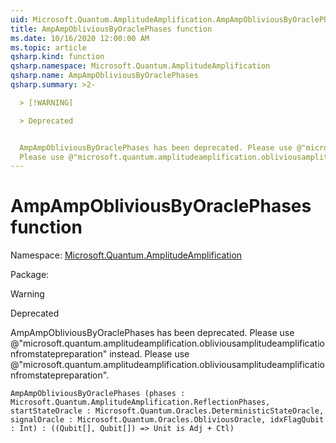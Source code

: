 ```yaml
---
uid: Microsoft.Quantum.AmplitudeAmplification.AmpAmpObliviousByOraclePhases
title: AmpAmpObliviousByOraclePhases function
ms.date: 10/16/2020 12:00:00 AM
ms.topic: article
qsharp.kind: function
qsharp.namespace: Microsoft.Quantum.AmplitudeAmplification
qsharp.name: AmpAmpObliviousByOraclePhases
qsharp.summary: >2-

  > [!WARNING]

  > Deprecated


  AmpAmpObliviousByOraclePhases has been deprecated. Please use @"microsoft.quantum.amplitudeamplification.obliviousamplitudeamplificationfromstatepreparation" instead.
  Please use @"microsoft.quantum.amplitudeamplification.obliviousamplitudeamplificationfromstatepreparation".
---
```


# AmpAmpObliviousByOraclePhases function

Namespace: [Microsoft.Quantum.AmplitudeAmplification](xref:Microsoft.Quantum.AmplitudeAmplification)

Package: [](https://nuget.org/packages/)


> [!WARNING]
> Deprecated
AmpAmpObliviousByOraclePhases has been deprecated. Please use @"microsoft.quantum.amplitudeamplification.obliviousamplitudeamplificationfromstatepreparation" instead.Please use @"microsoft.quantum.amplitudeamplification.obliviousamplitudeamplificationfromstatepreparation".

```Q#
AmpAmpObliviousByOraclePhases (phases : Microsoft.Quantum.AmplitudeAmplification.ReflectionPhases, startStateOracle : Microsoft.Quantum.Oracles.DeterministicStateOracle, signalOracle : Microsoft.Quantum.Oracles.ObliviousOracle, idxFlagQubit : Int) : ((Qubit[], Qubit[]) => Unit is Adj + Ctl)
```
